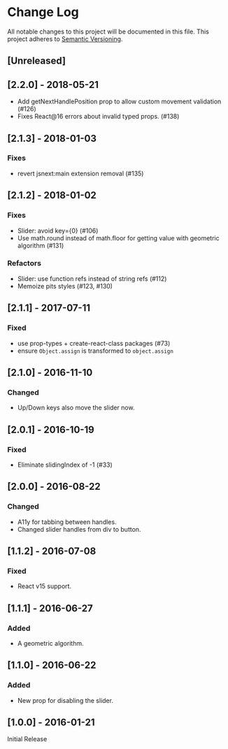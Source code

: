 # Change Log

All notable changes to this project will be documented in this file.
This project adheres to [Semantic Versioning](http://semver.org/).

## [Unreleased]

## [2.2.0] - 2018-05-21

- Add getNextHandlePosition prop to allow custom movement validation (#126)
- Fixes React@16 errors about invalid typed props. (#138)

## [2.1.3] - 2018-01-03

### Fixes

- revert jsnext:main extension removal (#135)

## [2.1.2] - 2018-01-02

### Fixes

- Slider: avoid key={0} (#106)
- Use math.round instead of math.floor for getting value with geometric algorithm (#131)

### Refactors

- Slider: use function refs instead of string refs (#112)
- Memoize pits styles (#123, #130)

## [2.1.1] - 2017-07-11

### Fixed

- use prop-types + create-react-class packages (#73)
- ensure `Object.assign` is transformed to `object.assign`

## [2.1.0] - 2016-11-10

### Changed

- Up/Down keys also move the slider now.

## [2.0.1] - 2016-10-19

### Fixed

- Eliminate slidingIndex of -1 (#33)

## [2.0.0] - 2016-08-22

### Changed

- A11y for tabbing between handles.
- Changed slider handles from div to button.

## [1.1.2] - 2016-07-08

### Fixed

- React v15 support.

## [1.1.1] - 2016-06-27

### Added

- A geometric algorithm.

## [1.1.0] - 2016-06-22

### Added

- New prop for disabling the slider.

## [1.0.0] - 2016-01-21

Initial Release

